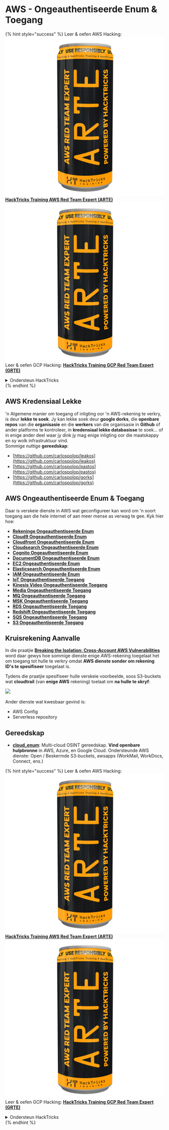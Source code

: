 # AWS - Ongeauthentiseerde Enum & Toegang

{% hint style="success" %}
Leer & oefen AWS Hacking:<img src="../../../.gitbook/assets/image (1) (1) (1).png" alt="" data-size="line">[**HackTricks Training AWS Red Team Expert (ARTE)**](https://training.hacktricks.xyz/courses/arte)<img src="../../../.gitbook/assets/image (1) (1) (1).png" alt="" data-size="line">\
Leer & oefen GCP Hacking: <img src="../../../.gitbook/assets/image (2).png" alt="" data-size="line">[**HackTricks Training GCP Red Team Expert (GRTE)**<img src="../../../.gitbook/assets/image (2).png" alt="" data-size="line">](https://training.hacktricks.xyz/courses/grte)

<details>

<summary>Ondersteun HackTricks</summary>

* Kyk na die [**subskripsie planne**](https://github.com/sponsors/carlospolop)!
* **Sluit aan by die** 💬 [**Discord groep**](https://discord.gg/hRep4RUj7f) of die [**telegram groep**](https://t.me/peass) of **volg** ons op **Twitter** 🐦 [**@hacktricks\_live**](https://twitter.com/hacktricks_live)**.**
* **Deel hacking truuks deur PRs in te dien na die** [**HackTricks**](https://github.com/carlospolop/hacktricks) en [**HackTricks Cloud**](https://github.com/carlospolop/hacktricks-cloud) github repos.

</details>
{% endhint %}

## AWS Kredensiaal Lekke

'n Algemene manier om toegang of inligting oor 'n AWS-rekening te verkry, is deur **lekke te soek**. Jy kan lekke soek deur **google dorks**, die **openbare repos** van die **organisasie** en die **werkers** van die organisasie in **Github** of ander platforms te kontroleer, in **kredensiaal lekke databasisse** te soek... of in enige ander deel waar jy dink jy mag enige inligting oor die maatskappy en sy wolk infrastruktuur vind.\
Sommige nuttige **gereedskap**:

* [https://github.com/carlospolop/leakos](https://github.com/carlospolop/leakos)
* [https://github.com/carlospolop/pastos](https://github.com/carlospolop/pastos)
* [https://github.com/carlospolop/gorks](https://github.com/carlospolop/gorks)

## AWS Ongeauthentiseerde Enum & Toegang

Daar is verskeie dienste in AWS wat geconfigureer kan word om 'n soort toegang aan die hele internet of aan meer mense as verwag te gee. Kyk hier hoe:

* [**Rekeninge Ongeauthentiseerde Enum**](aws-accounts-unauthenticated-enum.md)
* [**Cloud9 Ongeauthentiseerde Enum**](https://github.com/carlospolop/hacktricks-cloud/blob/master/pentesting-cloud/aws-security/aws-unauthenticated-enum-access/broken-reference/README.md)
* [**Cloudfront Ongeauthentiseerde Enum**](aws-cloudfront-unauthenticated-enum.md)
* [**Cloudsearch Ongeauthentiseerde Enum**](https://github.com/carlospolop/hacktricks-cloud/blob/master/pentesting-cloud/aws-security/aws-unauthenticated-enum-access/broken-reference/README.md)
* [**Cognito Ongeauthentiseerde Enum**](aws-cognito-unauthenticated-enum.md)
* [**DocumentDB Ongeauthentiseerde Enum**](aws-documentdb-enum.md)
* [**EC2 Ongeauthentiseerde Enum**](aws-ec2-unauthenticated-enum.md)
* [**Elasticsearch Ongeauthentiseerde Enum**](aws-elasticsearch-unauthenticated-enum.md)
* [**IAM Ongeauthentiseerde Enum**](aws-iam-and-sts-unauthenticated-enum.md)
* [**IoT Ongeauthentiseerde Toegang**](aws-iot-unauthenticated-enum.md)
* [**Kinesis Video Ongeauthentiseerde Toegang**](aws-kinesis-video-unauthenticated-enum.md)
* [**Media Ongeauthentiseerde Toegang**](aws-media-unauthenticated-enum.md)
* [**MQ Ongeauthentiseerde Toegang**](aws-mq-unauthenticated-enum.md)
* [**MSK Ongeauthentiseerde Toegang**](aws-msk-unauthenticated-enum.md)
* [**RDS Ongeauthentiseerde Toegang**](aws-rds-unauthenticated-enum.md)
* [**Redshift Ongeauthentiseerde Toegang**](aws-redshift-unauthenticated-enum.md)
* [**SQS Ongeauthentiseerde Toegang**](aws-sqs-unauthenticated-enum.md)
* [**S3 Ongeauthentiseerde Toegang**](aws-s3-unauthenticated-enum.md)

## Kruisrekening Aanvalle

In die praatjie [**Breaking the Isolation: Cross-Account AWS Vulnerabilities**](https://www.youtube.com/watch?v=JfEFIcpJ2wk) word daar gewys hoe sommige dienste enige AWS-rekening toegelaat het om toegang tot hulle te verkry omdat **AWS dienste sonder om rekening ID's te spesifiseer** toegelaat is.

Tydens die praatjie spesifiseer hulle verskeie voorbeelde, soos S3-buckets wat **cloudtrail** (van **enige AWS** rekening) toelaat om **na hulle te skryf**:

![](<../../../.gitbook/assets/image (260).png>)

Ander dienste wat kwesbaar gevind is:

* AWS Config
* Serverless repository

## Gereedskap

* [**cloud\_enum**](https://github.com/initstring/cloud_enum): Multi-cloud OSINT gereedskap. **Vind openbare hulpbronne** in AWS, Azure, en Google Cloud. Ondersteunde AWS dienste: Open / Beskermde S3-buckets, awsapps (WorkMail, WorkDocs, Connect, ens.)

{% hint style="success" %}
Leer & oefen AWS Hacking:<img src="../../../.gitbook/assets/image (1) (1) (1).png" alt="" data-size="line">[**HackTricks Training AWS Red Team Expert (ARTE)**](https://training.hacktricks.xyz/courses/arte)<img src="../../../.gitbook/assets/image (1) (1) (1).png" alt="" data-size="line">\
Leer & oefen GCP Hacking: <img src="../../../.gitbook/assets/image (2).png" alt="" data-size="line">[**HackTricks Training GCP Red Team Expert (GRTE)**<img src="../../../.gitbook/assets/image (2).png" alt="" data-size="line">](https://training.hacktricks.xyz/courses/grte)

<details>

<summary>Ondersteun HackTricks</summary>

* Kyk na die [**subskripsie planne**](https://github.com/sponsors/carlospolop)!
* **Sluit aan by die** 💬 [**Discord groep**](https://discord.gg/hRep4RUj7f) of die [**telegram groep**](https://t.me/peass) of **volg** ons op **Twitter** 🐦 [**@hacktricks\_live**](https://twitter.com/hacktricks_live)**.**
* **Deel hacking truuks deur PRs in te dien na die** [**HackTricks**](https://github.com/carlospolop/hacktricks) en [**HackTricks Cloud**](https://github.com/carlospolop/hacktricks-cloud) github repos.

</details>
{% endhint %}
